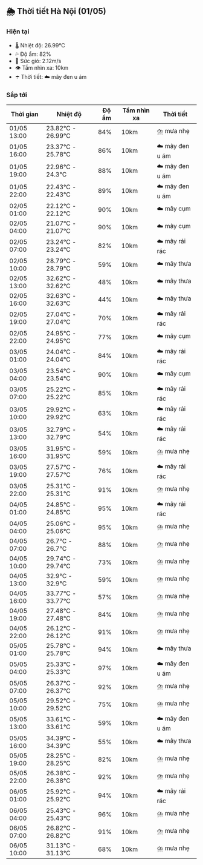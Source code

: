## 🌦️ Thời tiết Hà Nội (01/05)

### Hiện tại

- 🌡️ Nhiệt độ: 26.99℃
- 💦 Độ ẩm: 82%
- 💨 Sức gió: 2.12m/s
- 👁️ Tầm nhìn xa: 10km
- ☂️ Thời tiết: ☁️ mây đen u ám

### Sắp tới

| Thời gian | Nhiệt độ | Độ ẩm | Tầm nhìn xa | Thời tiết |
| --- | --- | --- | --- | --- |
| 01/05 13:00 | 23.82℃ - 26.99℃ | 84% | 10km | ⛈️ mưa nhẹ |
| 01/05 16:00 | 23.37℃ - 25.78℃ | 86% | 10km | ☁️ mây đen u ám |
| 01/05 19:00 | 22.96℃ - 24.3℃ | 88% | 10km | ☁️ mây đen u ám |
| 01/05 22:00 | 22.43℃ - 22.43℃ | 89% | 10km | ☁️ mây đen u ám |
| 02/05 01:00 | 22.12℃ - 22.12℃ | 90% | 10km | ☁️ mây cụm |
| 02/05 04:00 | 21.07℃ - 21.07℃ | 90% | 10km | ☁️ mây cụm |
| 02/05 07:00 | 23.24℃ - 23.24℃ | 82% | 10km | ☁️ mây rải rác |
| 02/05 10:00 | 28.79℃ - 28.79℃ | 59% | 10km | ☁️ mây thưa |
| 02/05 13:00 | 32.62℃ - 32.62℃ | 48% | 10km | ☁️ mây thưa |
| 02/05 16:00 | 32.63℃ - 32.63℃ | 44% | 10km | ☁️ mây thưa |
| 02/05 19:00 | 27.04℃ - 27.04℃ | 70% | 10km | ☁️ mây rải rác |
| 02/05 22:00 | 24.95℃ - 24.95℃ | 77% | 10km | ☁️ mây cụm |
| 03/05 01:00 | 24.04℃ - 24.04℃ | 84% | 10km | ☁️ mây rải rác |
| 03/05 04:00 | 23.54℃ - 23.54℃ | 90% | 10km | ☁️ mây cụm |
| 03/05 07:00 | 25.22℃ - 25.22℃ | 85% | 10km | ☁️ mây rải rác |
| 03/05 10:00 | 29.92℃ - 29.92℃ | 63% | 10km | ☁️ mây rải rác |
| 03/05 13:00 | 32.79℃ - 32.79℃ | 54% | 10km | ☁️ mây rải rác |
| 03/05 16:00 | 31.95℃ - 31.95℃ | 59% | 10km | ⛈️ mưa nhẹ |
| 03/05 19:00 | 27.57℃ - 27.57℃ | 76% | 10km | ☁️ mây rải rác |
| 03/05 22:00 | 25.31℃ - 25.31℃ | 91% | 10km | ⛈️ mưa nhẹ |
| 04/05 01:00 | 24.85℃ - 24.85℃ | 95% | 10km | ☁️ mây rải rác |
| 04/05 04:00 | 25.06℃ - 25.06℃ | 95% | 10km | ⛈️ mưa nhẹ |
| 04/05 07:00 | 26.7℃ - 26.7℃ | 88% | 10km | ⛈️ mưa nhẹ |
| 04/05 10:00 | 29.74℃ - 29.74℃ | 73% | 10km | ⛈️ mưa nhẹ |
| 04/05 13:00 | 32.9℃ - 32.9℃ | 59% | 10km | ⛈️ mưa nhẹ |
| 04/05 16:00 | 33.77℃ - 33.77℃ | 57% | 10km | ⛈️ mưa nhẹ |
| 04/05 19:00 | 27.48℃ - 27.48℃ | 84% | 10km | ⛈️ mưa nhẹ |
| 04/05 22:00 | 26.12℃ - 26.12℃ | 91% | 10km | ⛈️ mưa nhẹ |
| 05/05 01:00 | 25.78℃ - 25.78℃ | 94% | 10km | ☁️ mây thưa |
| 05/05 04:00 | 25.33℃ - 25.33℃ | 97% | 10km | ☁️ mây đen u ám |
| 05/05 07:00 | 26.37℃ - 26.37℃ | 92% | 10km | ⛈️ mưa nhẹ |
| 05/05 10:00 | 29.52℃ - 29.52℃ | 75% | 10km | ⛈️ mưa nhẹ |
| 05/05 13:00 | 33.61℃ - 33.61℃ | 59% | 10km | ☁️ mây đen u ám |
| 05/05 16:00 | 34.39℃ - 34.39℃ | 55% | 10km | ☁️ mây thưa |
| 05/05 19:00 | 28.25℃ - 28.25℃ | 82% | 10km | ⛈️ mưa nhẹ |
| 05/05 22:00 | 26.38℃ - 26.38℃ | 92% | 10km | ⛈️ mưa nhẹ |
| 06/05 01:00 | 25.92℃ - 25.92℃ | 94% | 10km | ☁️ mây rải rác |
| 06/05 04:00 | 25.43℃ - 25.43℃ | 96% | 10km | ⛈️ mưa nhẹ |
| 06/05 07:00 | 26.82℃ - 26.82℃ | 91% | 10km | ⛈️ mưa nhẹ |
| 06/05 10:00 | 31.13℃ - 31.13℃ | 68% | 10km | ⛈️ mưa nhẹ |
